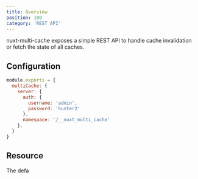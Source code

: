 ```yaml
---
title: Overview
position: 100
category: 'REST API'
---
```


nuxt-multi-cache exposes a simple REST API to handle cache invalidation or
fetch the state of all caches.

## Configuration

```javascript
module.exports = {
  multiCache: {
    server: {
      auth: {
        username: 'admin',
        password: 'hunter2'
      },
      namespace: '/__nuxt_multi_cache'
    },
  }
}
```



## Resource

The defa
